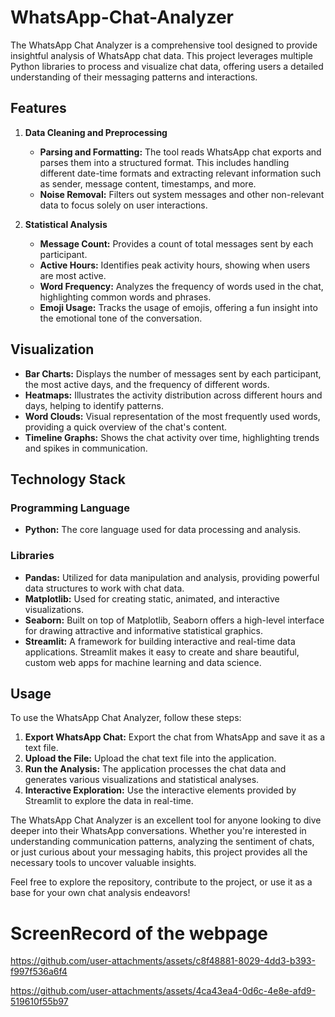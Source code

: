 # WhatsApp-Chat-Analyzer

The WhatsApp Chat Analyzer is a comprehensive tool designed to provide insightful analysis of WhatsApp chat data. This project leverages multiple Python libraries to process and visualize chat data, offering users a detailed understanding of their messaging patterns and interactions.

## Features

1. **Data Cleaning and Preprocessing**
   - **Parsing and Formatting:** The tool reads WhatsApp chat exports and parses them into a structured format. This includes handling different date-time formats and extracting relevant information such as sender, message content, timestamps, and more.
   - **Noise Removal:** Filters out system messages and other non-relevant data to focus solely on user interactions.

2. **Statistical Analysis**
   - **Message Count:** Provides a count of total messages sent by each participant.
   - **Active Hours:** Identifies peak activity hours, showing when users are most active.
   - **Word Frequency:** Analyzes the frequency of words used in the chat, highlighting common words and phrases.
   - **Emoji Usage:** Tracks the usage of emojis, offering a fun insight into the emotional tone of the conversation.

## Visualization

- **Bar Charts:** Displays the number of messages sent by each participant, the most active days, and the frequency of different words.
- **Heatmaps:** Illustrates the activity distribution across different hours and days, helping to identify patterns.
- **Word Clouds:** Visual representation of the most frequently used words, providing a quick overview of the chat's content.
- **Timeline Graphs:** Shows the chat activity over time, highlighting trends and spikes in communication.

## Technology Stack

### Programming Language

- **Python:** The core language used for data processing and analysis.

### Libraries

- **Pandas:** Utilized for data manipulation and analysis, providing powerful data structures to work with chat data.
- **Matplotlib:** Used for creating static, animated, and interactive visualizations.
- **Seaborn:** Built on top of Matplotlib, Seaborn offers a high-level interface for drawing attractive and informative statistical graphics.
- **Streamlit:** A framework for building interactive and real-time data applications. Streamlit makes it easy to create and share beautiful, custom web apps for machine learning and data science.

## Usage

To use the WhatsApp Chat Analyzer, follow these steps:

1. **Export WhatsApp Chat:** Export the chat from WhatsApp and save it as a text file.
2. **Upload the File:** Upload the chat text file into the application.
3. **Run the Analysis:** The application processes the chat data and generates various visualizations and statistical analyses.
4. **Interactive Exploration:** Use the interactive elements provided by Streamlit to explore the data in real-time.

The WhatsApp Chat Analyzer is an excellent tool for anyone looking to dive deeper into their WhatsApp conversations. Whether you're interested in understanding communication patterns, analyzing the sentiment of chats, or just curious about your messaging habits, this project provides all the necessary tools to uncover valuable insights.

Feel free to explore the repository, contribute to the project, or use it as a base for your own chat analysis endeavors!

# ScreenRecord of the webpage


https://github.com/user-attachments/assets/c8f48881-8029-4dd3-b393-f997f536a6f4






https://github.com/user-attachments/assets/4ca43ea4-0d6c-4e8e-afd9-519610f55b97




